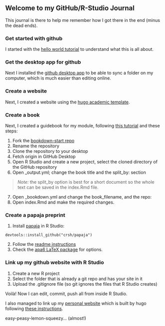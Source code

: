 ## Welcome to my GitHub/R-Studio Journal 

This journal is there to help me remember how I got there in the end (minus the dead ends).

### Get started with github

I started with the [hello world tutorial](https://guides.github.com/activities/hello-world/) to understand what this is all about.

### Get the desktop app for github

Next I installed the [github desktop app](https://desktop.github.com) to be able to sync a folder on my computer, which is much easier than editing online.

### Create a website

Next, I created a website using the [hugo academic template](https://themes.gohugo.io//theme/academic/post/getting-started/). 

### Create a book

Next, I created a guidebook for my module, following [this tutorial](http://seankross.com/2016/11/17/How-to-Start-a-Bookdown-Book.html) and these steps:

1. Fork the [bookdown-start repo](https://github.com/seankross/bookdown-start)
2. Rename the repository
3. Clone the repository to your desktop
4. Fetch origin in GitHub Desktop
5. Open R Studio and create a new project, select the cloned directory of the GitHub repository
6. Open _output.yml; change the book title and the split_by: section 

> *Note:* the split_by option is best for a short document so the whole text can be saved in the index.Rmd file.

7. Open _bookdown.yml and change the book_filename, and the repo:
8. Open index.Rmd and make the required changes.

### Create a papaja preprint

1. Install [papaja](https://crsh.github.io/papaja_man) in R Studio: 

`devtools::install_github("crsh/papaja")`

2. Follow the [readme instructions](https://github.com/crsh/papaja/blob/master/README.md)
3. Check the [apa6 LaTeX package](http://ctan.sharelatex.com/tex-archive/macros/latex/contrib/apa6/apa6.pdf) for options.

### Link up my github website with R Studio

1. Create a new R project
2. Select the folder that is already a git repo and has your site in it
3. Upload the .gitignore file (so git ignores the files that R Studio creates)

Voilà! Now I can edit, commit, push all from inside R Studio.

I also managed to link up my [personal website](https://profgaelle.com) which is built by hugo following [these instructions](https://itsalocke.com/blog/using-blogdown-with-an-existing-hugo-site/).

easy-peasy-lemon-squeezy... (almost!)


